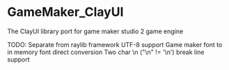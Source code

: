 # GameMaker_ClayUI
The ClayUI library port for game maker studio 2 game engine

TODO:
Separate from raylib framework 
UTF-8 support 
Game maker font to in memory font direct conversion 
Two char \n ("\n" != '\n') break line support 
